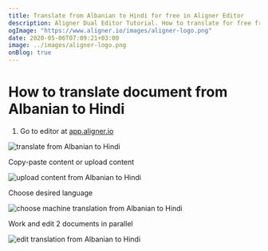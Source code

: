 ```yaml
---
title: Translate from Albanian to Hindi for free in Aligner Editor
description: Aligner Dual Editor Tutorial. How to translate for free from Albanian to Hindi. Aligner is multilingual document management platform. 
ogImage: "https://www.aligner.io/images/aligner-logo.png"
date: 2020-05-06T07:09:21+03:00
image: ../images/aligner-logo.png
onBlog: true
---
```


# How to translate document from Albanian to Hindi

1. Go to editor at [app.aligner.io](https://app.aligner.io "Aligner App web page")

![translate from Albanian to Hindi](../aligner-blank-editor.png "translate from Albanian to Hindi")

Copy-paste content or upload content

![upload content from Albanian to Hindi](../aligner-uploaded-document.png "upload content from Albanian to Hindi")

Choose desired language

![choose machine translation from Albanian to Hindi](../aligner-language-dropdown.png "choose machine translation from Albanian to Hindi")

Work and edit 2 documents in parallel

![edit translation from Albanian to Hindi](../aligner-double-sitded-editor.png "edit translation from Albanian to Hindi")

